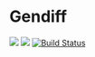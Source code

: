 # Gendiff

<a href="https://codeclimate.com/github/zhukoff-av/project-lvl2-s225/maintainability"><img src="https://api.codeclimate.com/v1/badges/3667e0b9d46ac962dbbe/maintainability" /></a>
<a href="https://codeclimate.com/github/zhukoff-av/project-lvl2-s225/test_coverage"><img src="https://api.codeclimate.com/v1/badges/3667e0b9d46ac962dbbe/test_coverage" /></a>
[![Build Status](https://travis-ci.org/zhukoff-av/project-lvl2-s225.svg?branch=master)](https://travis-ci.org/zhukoff-av/project-lvl2-s225)
